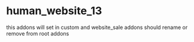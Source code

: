 # human_website_13
this addons will set in custom and website_sale addons should rename or remove from root addons
